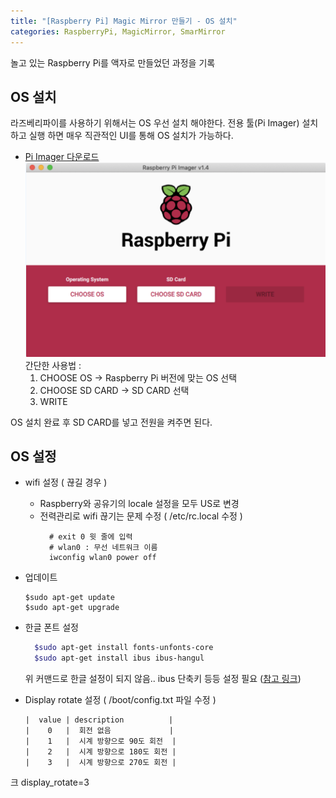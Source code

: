 ```yaml
---
title: "[Raspberry Pi] Magic Mirror 만들기 - OS 설치"
categories: RaspberryPi, MagicMirror, SmarMirror 
---
```


놀고 있는 Raspberry Pi를 액자로 만들었던 과정을 기록 

## OS 설치
라즈베리파이를 사용하기 위해서는 OS 우선 설치 해야한다.
전용 툴(Pi Imager) 설치하고 실행 하면 매우 직관적인 UI를 통해 OS 설치가 가능하다.
- [Pi Imager 다운로드](https://www.raspberrypi.org/software/) 
 ![Pi Imager](/assets/images/Pi-Imager.png) 
 간단한 사용법 :
  1. CHOOSE OS -> Raspberry Pi 버전에 맞는 OS 선택
  2. CHOOSE SD CARD -> SD CARD 선택
  3. WRITE 


OS 설치 완료 후 SD CARD를 넣고 전원을 켜주면 된다. 

## OS 설정
- wifi 설정 ( 끊길 경우 )
  - Raspberry와 공유기의 locale 설정을 모두 US로 변경 
  - 전력관리로 wifi 끊기는 문제 수정 ( /etc/rc.local 수정 )
    ```
      # exit 0 윗 줄에 입력 
      # wlan0 : 무선 네트워크 이름 
      iwconfig wlan0 power off
    ```
- 업데이트 
  ```
  $sudo apt-get update
  $sudo apt-get upgrade
  ```
  
- 한글 폰트 설정
  ``` bash
    $sudo apt-get install fonts-unfonts-core
    $sudo apt-get install ibus ibus-hangul
  ```
  위 커맨드로 한글 설정이 되지 않음.. ibus 단축키 등등 설정 필요 ([참고 링크](https://kgu0724.tistory.com/159))
- Display rotate 설정 ( /boot/config.txt 파일 수정 )
  ```
  |  value | description          |
  |    0   |  회전 없음             |
  |    1   |  시계 방향으로 90도 회전  |
  |    2   |  시계 방향으로 180도 회전 |
  |    3   |  시계 방향으로 270도 회전 |
크
  display_rotate=3
  ```

